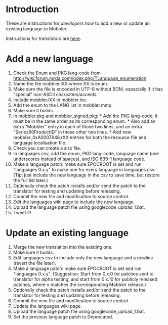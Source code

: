 # Introduction

These are instructions for _developers_ how to add a new or update an existing language to Mobbler.

Instructions for _translators_ are [here](Language.md).


# Add a new language

  1. Check the Enum and PKG lang-code from http://wiki.forum.nokia.com/index.php/TLanguage_enumeration
  1. Name the file mobbler.lXX where XX is enum.
  1. Make sure the file is encoded in UTF-8 without BOM, especially if it has "special" non-ASCII characters/accents.
  1. Include mobbler.lXX in mobbler.loc.
  1. Add the enum to the LANG list in mobbler.mmp.
  1. Make sure it builds.
  1. In mobbler.pkg and mobbler\_signed.pkg:
    * Add the PKG lang-code; it must be in the same order as its corresponding enum.
    * Also add an extra "Mobbler" entry in each of those two lines, and an extra "Series60ProductID" in those other two lines.
    * Add new mobbler\_0xA0007648.rXX entries for both the resource file and language localisation file.
  1. Check you can create a sisx file.
  1. In languages.csv, add the enum, PKG lang-code, language name (use underscores instead of spaces), and ISO 639-1 language code.
  1. Make a language patch: make sure EPOCROOT is set and run "languages 0.x.y" to make one for every language in languages.csv. (Tip: just include the new language in the csv to save time, but restore the full list later.)
  1. Optionally check the patch installs and/or send the patch to the translator for testing and updating before releasing.
  1. Commit the new file and modification to source control.
  1. Edit the languages wiki page to include the new language.
  1. Upload the language patch file using googlecode\_upload\_1.bat.
  1. Tweet it!

# Update an existing language

  1. Merge the new translation into the existing one.
  1. Make sure it builds.
  1. Edit languages.csv to include only the new language and a newline (revert the file later).
  1. Make a language patch: make sure EPOCROOT is set and run "languages 0.x.y". (Suggestion: Start from 0.x.0 for patches sent to translator for alpha testing, and start from 0.x.10 for publicly released patches, where x matches the corresponding Mobbler release.)
  1. Optionally check the patch installs and/or send the patch to the translator for testing and updating before releasing.
  1. Commit the new file and modification to source control.
  1. Update the languages wiki page.
  1. Upload the language patch file using googlecode\_upload\_1.bat.
  1. Set the previous language patch to Deprecated.